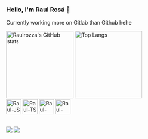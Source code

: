 ### Hello, I'm Raul Rosá 👋

Currently working more on Gitlab than Github hehe

<div>
  <img height="180em" alt="Raulrozza's GitHub stats" src="https://github-readme-stats.vercel.app/api?username=raulrozza&theme=tokyonight&count_private=true&show_icons=true" />
  <img height="180em" alt="Top Langs" src="https://github-readme-stats.vercel.app/api/top-langs/?username=anuraghazra&theme=tokyonight&layout=compact&langs_count=6)](https://github.com/anuraghazra/github-readme-stats" />
</div>

<div style="display:inline-block;">
  <img src="https://cdn.jsdelivr.net/gh/devicons/devicon/icons/javascript/javascript-original.svg" alt="Raul-JS" width="40" />
  <img src="https://cdn.jsdelivr.net/gh/devicons/devicon/icons/typescript/typescript-original.svg" alt="Raul-TS" width="40" />
  <img src="https://cdn.jsdelivr.net/gh/devicons/devicon/icons/react/react-original.svg" alt="Raul-React" width="40" />
  <img src="https://cdn.jsdelivr.net/gh/devicons/devicon/icons/nodejs/nodejs-original.svg" alt="Raul-Node" width="40" />
</div>

##

<div> 
  <a href = "mailto:raul.hmetal@gmail.com"><img src="https://img.shields.io/badge/-Gmail-%23333?style=for-the-badge&logo=gmail&logoColor=white" target="_blank"></a>
  <a href="https://www.linkedin.com/in/raulrozza" target="_blank"><img src="https://img.shields.io/badge/-LinkedIn-%230077B5?style=for-the-badge&logo=linkedin&logoColor=white" target="_blank"></a>  
</div>

<!--
**raulrozza/raulrozza** is a ✨ _special_ ✨ repository because its `README.md` (this file) appears on your GitHub profile.

Here are some ideas to get you started:

- 🔭 I’m currently working on ...
- 🌱 I’m currently learning ...
- 👯 I’m looking to collaborate on ...
- 🤔 I’m looking for help with ...
- 💬 Ask me about ...
- 📫 How to reach me: ...
- 😄 Pronouns: ...
- ⚡ Fun fact: ...
-->
